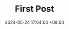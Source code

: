 ---
title: First Post
date: 2024-05-24 17:04:00 +09:00
categories: [TEST]
tags:
  [
    gitblog
  ]
---